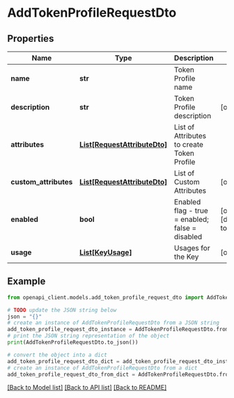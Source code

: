 # AddTokenProfileRequestDto


## Properties

Name | Type | Description | Notes
------------ | ------------- | ------------- | -------------
**name** | **str** | Token Profile name | 
**description** | **str** | Token Profile description | [optional] 
**attributes** | [**List[RequestAttributeDto]**](RequestAttributeDto.md) | List of Attributes to create Token Profile | 
**custom_attributes** | [**List[RequestAttributeDto]**](RequestAttributeDto.md) | List of Custom Attributes | [optional] 
**enabled** | **bool** | Enabled flag - true &#x3D; enabled; false &#x3D; disabled | [optional] [default to False]
**usage** | [**List[KeyUsage]**](KeyUsage.md) | Usages for the Key | [optional] 

## Example

```python
from openapi_client.models.add_token_profile_request_dto import AddTokenProfileRequestDto

# TODO update the JSON string below
json = "{}"
# create an instance of AddTokenProfileRequestDto from a JSON string
add_token_profile_request_dto_instance = AddTokenProfileRequestDto.from_json(json)
# print the JSON string representation of the object
print(AddTokenProfileRequestDto.to_json())

# convert the object into a dict
add_token_profile_request_dto_dict = add_token_profile_request_dto_instance.to_dict()
# create an instance of AddTokenProfileRequestDto from a dict
add_token_profile_request_dto_from_dict = AddTokenProfileRequestDto.from_dict(add_token_profile_request_dto_dict)
```
[[Back to Model list]](../README.md#documentation-for-models) [[Back to API list]](../README.md#documentation-for-api-endpoints) [[Back to README]](../README.md)



